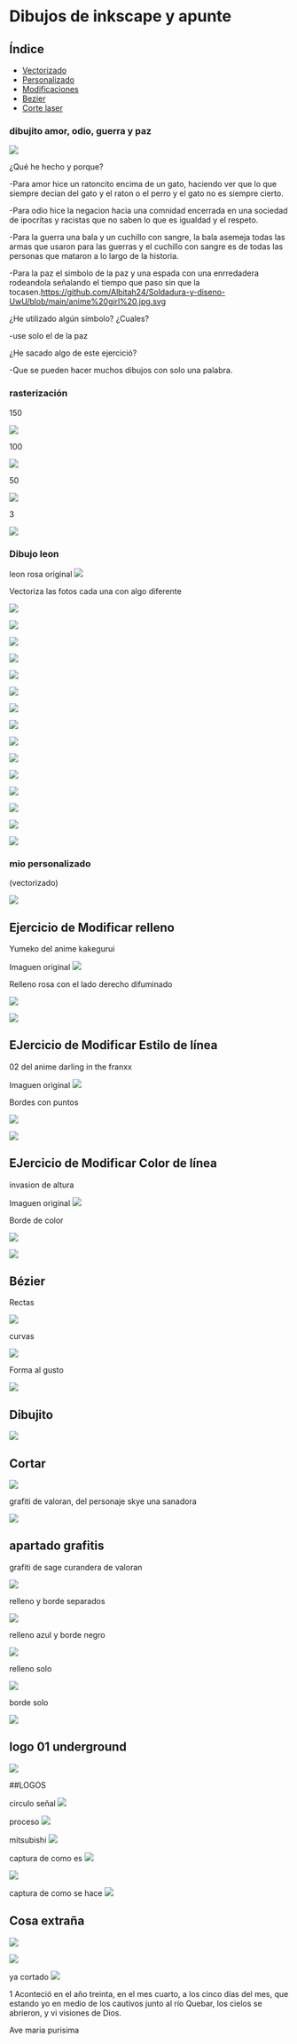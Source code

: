 # Dibujos de inkscape y apunte

## Índice 

- [Vectorizado](#dibujo-leon)
- [Personalizado](https://github.com/Albitah24/Soldadura-y-diseno-UwU/blob/main/inkscape.md#mio-personalizado)
- [Modificaciones](https://github.com/Albitah24/Soldadura-y-diseno-UwU/blob/main/inkscape.md#ejercicio-de-modificar-relleno)
- [Bezier](https://github.com/Albitah24/Soldadura-y-diseno-UwU/blob/main/inkscape.md#b%C3%A9zier)
- [Corte laser](https://github.com/Albitah24/Soldadura-y-diseno-UwU/blob/main/inkscape.md#cortar)

### dibujito amor, odio, guerra y paz

![](https://github.com/Albitah24/Soldadura-y-diseno-UwU/blob/main/Captura%20de%20pantalla%20de%202021-03-24%2010-53-41.png)


¿Qué he hecho y porque? 

-Para amor hice un ratoncito encima de un gato, haciendo ver que lo que siempre decian del gato y el raton o el perro y el gato no es siempre cierto.

-Para odio hice la negacion hacia una comnidad encerrada en una sociedad de ipocritas y racistas que no saben lo que es igualdad y el respeto.

-Para la guerra una bala y un cuchillo con sangre, la bala asemeja todas las armas que usaron para las guerras y el cuchillo con sangre es de todas las personas que mataron a lo largo de la historia.

-Para la paz el simbolo de la paz y una espada con una enrredadera rodeandola señalando el tiempo que paso sin que la tocasen.https://github.com/Albitah24/Soldadura-y-diseno-UwU/blob/main/anime%20girl%20.jpg.svg

¿He utilizado algún símbolo? ¿Cuales?

-use solo el de la paz

¿He sacado algo de este ejercició?

-Que se pueden hacer muchos dibujos con solo una palabra.


### rasterización

150

![](https://github.com/Albitah24/Soldadura-y-diseno-UwU/blob/main/dibujo150.svg.png)


100

![](https://github.com/Albitah24/Soldadura-y-diseno-UwU/blob/main/dibujo.svg)

50

![](https://github.com/Albitah24/Soldadura-y-diseno-UwU/blob/main/dibujo50.svg.png)

3

![](https://github.com/Albitah24/Soldadura-y-diseno-UwU/blob/main/dibujo.svg.png)


### Dibujo leon 

leon rosa original
![](https://github.com/Albitah24/Soldadura-y-diseno-UwU/blob/main/0468ba4c-65e8-436e-a267-f76147971ea0.jpg)

Vectoriza las fotos cada una con algo diferente

![](https://github.com/Albitah24/Soldadura-y-diseno-UwU/blob/main/leonxitu.jpg.svg)


![](https://github.com/Albitah24/Soldadura-y-diseno-UwU/blob/main/leonxitu2.jpg.svg)


![](https://github.com/Albitah24/Soldadura-y-diseno-UwU/blob/main/leonxitu3.jpg.svg)


![](https://github.com/Albitah24/Soldadura-y-diseno-UwU/blob/main/leonxitu4.jpg.svg)


![](https://github.com/Albitah24/Soldadura-y-diseno-UwU/blob/main/leonxitu5.jpg.svg)


![](https://github.com/Albitah24/Soldadura-y-diseno-UwU/blob/main/leonxitu6.jpg.svg)


![](https://github.com/Albitah24/Soldadura-y-diseno-UwU/blob/main/Captura%20de%20pantalla%20de%202021-03-25%2009-39-39.png)


![](https://github.com/Albitah24/Soldadura-y-diseno-UwU/blob/main/leon%20trazo%200.2.png)


![](https://github.com/Albitah24/Soldadura-y-diseno-UwU/blob/main/leon%20trazo%200.2.jpg.svg)


![](https://github.com/Albitah24/Soldadura-y-diseno-UwU/blob/main/leon%20trazo%200.1.png)


![](https://github.com/Albitah24/Soldadura-y-diseno-UwU/blob/main/leon%20trazo%200.1.svg)


![](https://github.com/Albitah24/Soldadura-y-diseno-UwU/blob/main/leon%20trazo%200.3..png)

![](https://github.com/Albitah24/Soldadura-y-diseno-UwU/blob/main/leon%20trazo%200.3.svg)


![](https://github.com/Albitah24/Soldadura-y-diseno-UwU/blob/main/leon%20trazo%200.4.png)

![](https://github.com/Albitah24/Soldadura-y-diseno-UwU/blob/main/leon%20trazo%200.4.svg)


### mio personalizado

(vectorizado)

![](https://github.com/Albitah24/Soldadura-y-diseno-UwU/blob/main/anime%20girl%20.jpg.svg)

## Ejercicio de Modificar relleno

Yumeko del anime kakegurui

Imaguen original
![](https://github.com/Albitah24/Soldadura-y-diseno-UwU/blob/main/yumeko.jpg)

Relleno rosa con el lado derecho difuminado

![](https://github.com/Albitah24/Soldadura-y-diseno-UwU/blob/main/yumeko%20relleno%20.jpg.svg)

![](https://github.com/Albitah24/Soldadura-y-diseno-UwU/blob/main/yumeko%20relleno0.2.png)

## EJercicio de Modificar Estilo de línea
02 del anime darling in the franxx

Imaguen original
![](https://github.com/Albitah24/Soldadura-y-diseno-UwU/blob/main/02WAIFU.jpg)

Bordes con puntos 

![](https://github.com/Albitah24/Soldadura-y-diseno-UwU/blob/main/02WAIFU%20lineas%20modificas.jpg.svg)

![](https://github.com/Albitah24/Soldadura-y-diseno-UwU/blob/main/02WAIFU%20lineas%20.png)

## EJercicio de Modificar Color de línea
invasion de altura

Imaguen original
![](https://www.ismorbo.com/wp-content/uploads/2020/11/highrise2.jpeg) 

Borde de color 

![](https://github.com/Albitah24/Soldadura-y-diseno-UwU/blob/main/yandere%20UwU%20lineas.jpg.svg)

![](https://github.com/Albitah24/Soldadura-y-diseno-UwU/blob/main/yandere%20UwU%20lineas.png)

## Bézier
Rectas


![](https://github.com/Albitah24/Soldadura-y-diseno-UwU/blob/main/recta.svg)

curvas


![](https://github.com/Albitah24/Soldadura-y-diseno-UwU/blob/main/curbas.svg)

Forma al gusto


![](https://github.com/Albitah24/Soldadura-y-diseno-UwU/blob/main/forma%20rara.svg)



## Dibujito

![](https://github.com/Albitah24/Soldadura-y-diseno-UwU/blob/main/dibujito%20.svg)

## Cortar

![](https://github.com/Albitah24/Soldadura-y-diseno-UwU/blob/main/skye%20valorante%20UwU.png)

grafiti de valoran, del personaje skye una sanadora 

![](https://github.com/Albitah24/Soldadura-y-diseno-UwU/blob/main/corte%20laser%20svg.png.svg)


## apartado grafitis

grafiti de sage curandera de valoran

![](https://github.com/Albitah24/Soldadura-y-diseno-UwU/blob/main/1c84ece575f42c264812cce86da56c08.png)

relleno y borde separados

![](https://github.com/Albitah24/Soldadura-y-diseno-UwU/blob/main/sage%20grafiti.jpg.svg)

relleno azul y borde negro

![](https://github.com/Albitah24/Soldadura-y-diseno-UwU/blob/main/sage%20grafiti0.1.png.svg)

relleno solo

![](https://github.com/Albitah24/Soldadura-y-diseno-UwU/blob/main/sage%20grafiti0.2.png.svg)

borde solo

![](https://github.com/Albitah24/Soldadura-y-diseno-UwU/blob/main/sage%20grafiti0.3.png.svg)


## logo 01 underground

![](https://github.com/Albitah24/Soldadura-y-diseno-UwU/blob/main/se%C3%B1al%20bus%20tren.svg)


##LOGOS

circulo señal
![](https://github.com/Albitah24/Soldadura-y-diseno-UwU/blob/main/redonda%20se%C3%B1al.png)


proceso
![](https://github.com/Albitah24/Soldadura-y-diseno-UwU/blob/main/ulyhfv.png)


mitsubishi
![](https://github.com/Albitah24/Soldadura-y-diseno-UwU/blob/main/marca%20mitsubishi.svg)


captura de como es
![](https://github.com/Albitah24/Soldadura-y-diseno-UwU/blob/main/aspdci.png)


![](https://github.com/Albitah24/Soldadura-y-diseno-UwU/blob/main/marca%20stori%20ovely.svg)


captura de como se hace
![](https://github.com/Albitah24/Soldadura-y-diseno-UwU/blob/main/Captura%20de%20pantalla%20de%202021-04-08%2012-51-12.png)


## Cosa extraña

![](https://github.com/Albitah24/Soldadura-y-diseno-UwU/blob/main/conejito.png)

![](https://github.com/Albitah24/Soldadura-y-diseno-UwU/blob/main/coso%20raro%20hecho%20por%20mua.png)

ya cortado
![](https://github.com/Albitah24/Soldadura-y-diseno-UwU/blob/main/Captura%20de%20pantalla%20de%202021-04-13%2013-57-58.png)

1 Aconteció en el año treinta, en el mes cuarto, a los cinco días del mes, que estando yo en medio de los cautivos junto al río Quebar, los cielos se abrieron, y vi visiones de Dios.

Ave maria purisima
